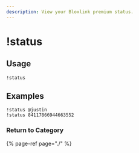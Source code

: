 ```yaml
---
description: View your Bloxlink premium status.
---
```


# !status

## Usage

```text
!status
```

## Examples

```text
!status @justin
!status 84117866944663552
```

### Return to Category

{% page-ref page="./" %}

